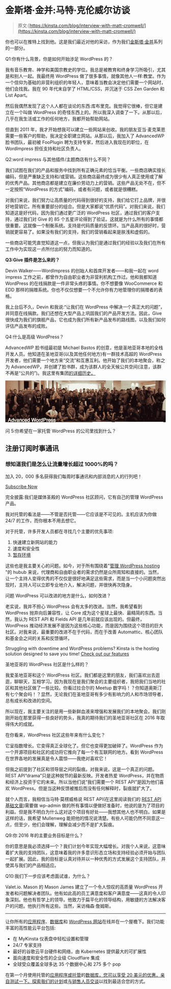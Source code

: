 # 金斯塔·金并:马特·克伦威尔访谈

> 原文:[https://kinsta.com/blog/interview-with-matt-cromwell/](https://kinsta.com/blog/interview-with-matt-cromwell/)

你也可以在推特上找到他。这是我们最近对他的采访，作为我们[金斯塔·金并](https://kinsta.com/?post_type=post&s=kingpin)系列的一部分。

Q1:你有什么背景，你是如何开始涉足 WordPress 的？

我有音乐教育、神学和美国宗教史的学位。我总是被教育和终身学习所吸引，尤其是和别人一起。我最终用 WordPress 做了很多事情，就像其他人一样:教堂。作为一个信仰为基础的非营利组织的年轻人，意味着当教会决定他们需要一个网站时，他们会找我。我在 90 年代末自学了 HTML/CSS，并沉迷于 CSS Zen Garden 和 List Apart。

然后我偶然发现了这个人人都在谈论的东西:库布里克。我觉得它很棒，但它是建立在一个叫做 WordPress 的奇怪东西上的。所以我深入调查了一下。从那以后，几乎在我生活或工作的任何地方，我都开始帮助网站。

但直到 2011 年，我才开始想我可以建立一些网站来创收。我的朋友亚当·麦克莱恩需要一些客户的帮助，我决定全职建立网站。从那以后，我加入了 AdvancedWP 脸书团队，最初被 FooPlugin 聘为支持专家，然后进入我现在的职位，在 WordImpress 担任支持和社区负责人。

Q2:word impress 与其他插件/主题商店有什么不同？

我们试图在我们的产品和服务中找到所有正确元素的恰当平衡。一些商店确实擅长编码，但是严重缺乏支持和/或营销。这些商店最终成为很少有人真正使用或了解的优秀产品。其他商店都是建立在廉价劳动力上的营销。这些产品无处不在，但不一定按照“WordPress 的方式”编码，或者有问题，或者就是很糟糕。

对我们来说，我们努力让高质量的代码得到很好的支持，我们给它打上品牌，并很好地营销它。所有重要部分的组合。但是大家都说“优质代码”。对我们来说，我们知道这是好代码，因为我们通过更广泛的 WordPress 社区，通过我们的客户支持，通过我们对 Give 的 85 个五星评论得到了验证。这就是为什么所有的事情都很重要。这就像一个制衡系统。支持是代码质量的反馈环。当产品真的很好时，营销就更容易了。如果没有我们的支持，我们的营销看起来是肤浅和虚假的。

一些商店可能凭直觉知道这一点，但我认为我们是通过我们的经验以及我们在所有工作中为实现这一点所付出的努力而知道的。

**Q3:Give 插件是怎么来的？**









Devin Walker——WordImpress 的创始人和首席开发者——和我一起在 word impress 工作之前，都曾作为自由职业者为非营利机构工作过。他和我都知道 WordPress 的在线捐款是一件非常头疼的事情。你不想要像 WooCommerce 和 EDD 那样的捐赠系统。你也不仅仅想要一个不允许你有力地管理你的捐赠者的表格。

我上台后不久，Devin 和我说:“让我们在 WordPress 中解决一个真正大的问题”，并同意在线捐款。我们还想在大型产品上巩固我们的产品开发方法。因此，Give 很快成为我们的旗舰产品，它也成为我们所有新产品发布的路线图，以及我们如何评估产品发布的成败。

Q4:什么是高级 WordPress？

AdvancedWP 脸书组最初是 Michael Bastos 的创意，他是圣地亚哥本地的全栈开发人员。他知道在圣地亚哥(以及其他任何地方)有一群技术高超的 WordPress 开发者，他们需要一个地方来“交流”和互惠互利。他开始了我们的本地聚会，称之为 AdvancedWP，并创建了脸书群，成为该群人的全天候公共空间(注意，该群不再是“公共的”)。我这里有集团[的详细历史。](http://www.cloudways.com/blog/advanced-wordpress-community/)

![advanced wordpress facebook group](img/3e9ade20717b061c753344d920e98990.png)

问 5:你希望在一家托管 WordPress 的公司里找到什么？

 ## 注册订阅时事通讯



### 想知道我们是怎么让流量增长超过 1000%的吗？

加入 20，000 多名获得我们每周时事通讯和内部消息的人的行列吧！

[Subscribe Now](#newsletter)

完全披露:我们是媒体圣殿的 WordPress 社区顾问，它有自己的管理 WordPress 产品。

我对托管的看法是——不管是否托管——它应该是不可见的。主机应该为你做 24/7 的工作，而你根本不用去想它。

对于托管，许多开发人员都在寻找几个主要的优先事项:

1.  快速建立新网站的能力
2.  速度和安全性
3.  [暂存环境](https://kinsta.com/help/staging-environment/)

这些也是我主要关心的问题。如今，对于所有围绕着"[管理 WordPress hosting](https://kinsta.com/blog/managed-wordpress-hosting/) "的 hubub 来说，代理商和自由职业者的需求仍然是众所周知和直接的。当然，让一个主持人变得优秀的不仅仅是很好地满足这些需求，而是当一个小问题突然出现时，主持人可以立即专业地介入，解决问题，并很快再次隐身。

问题 WordPress 可以改进的地方是什么，如何改进？

老实说，我并不担心 WordPress 会有太多的改进。当然，我希望看到 WordPress 抛弃向后兼容性，让 Core 成为这个星球上最快、最精简的东西。当然，我认为 REST API 和 Fields API 是几年前就应该出现的。但最终，WordPress 推动经济发展不是因为这些核心功能，而是因为围绕这个项目的巨大社区。对我来说，最重要的改进不在于代码，而在于改善 Automattic、核心团队和基金会之间的关系和反馈循环。

Struggling with downtime and WordPress problems? Kinsta is the hosting solution designed to save you time! [Check out our features](https://kinsta.com/features/)

圣地亚哥的 WordPress 社区是什么样的？

我爱圣地亚哥和这个 WordPress 社区。我们都是这里的朋友，我们喜欢出去逛逛，聊聊天，互相学习。因为我现在是我们聚会的主要组织者，我把我们当地的社区和其他社区做了一些比较。你看过拉合尔的 Meetup 数字吗！？你知道奥斯汀有七个聚会吗！？显然，无论我们在圣地亚哥有多少有影响力的人和市场领导者，总有成长和改进的空间。

所以现在，我主要关注的是用一些新鲜血液来增强和发展我们的本地聚会。我们刚刚开始在那里获得一些良好的势头，我真的期待我们的圣地亚哥社区在 2016 年取得伟大的成就。

在你看来，WordPress 社区这些年来有什么变化？

它呈指数增长。它变得真正全球化了。但它也变得更加破碎了。WordPress 作为一个开源项目和社区的成功将它推向了每一个有互联网的地方。看到 WordPress 在世界各地的发展真是令人震惊——我绝对喜欢它！

但我之前提到了社区和领导层之间的裂痕。对我来说，这是一个真正的问题。REST API“drama”只是这种脱节的最新反映。开发者热爱 WordPress，并在物质和经济上投资于它的未来。所以当他们说“我们需要一个 REST API”是因为他们喜欢 WordPress。但是当这种反馈被推后而没有任何解释时，裂痕就扩大了。

就个人而言，我相信当马特·莫楞威格说 REST API(在这里阅读我们的 [REST API 基础文章](https://kinsta.com/blog/wordpress-rest-api/))需要做 wp-admin 做的所有事情以便做好准备时，他说的是为了项目的利益。但是我不明白为什么这对这个项目有好处——我想其他人也不明白。如果是这样的话，我希望 Mullenweg 能把他的情况说清楚。有些人可能仍然不同意这一点，但至少，他们会理解，理解会减少而不是扩大裂痕。

Q9:你 2016 年的主要业务目标是什么？

你的意思是我必须选择一个？我们计划今年实现大幅增长。对我个人来说，这意味着扩大我的支持团队，这意味着我的许多意识形态立场和支持经验必须开始与团队一起扩展。因此，我的目标是认真对待并以一种优秀的方式发展这个支持团队，并使其与我们的产品相适应。

Q10:我们下一步应该考虑面试谁，为什么？

Valet.io. Mason 的 Mason James 建立了一个令人惊叹的高质量 WordPress 开发者和问题解决者团队。他有如此高的员工满意度和客户满意度——这真的令人印象深刻。他也有哲学上的领导。他致力于扁平化的领导结构，用敏捷的方法解决客户的问题。他执行所有这些。当然，采访梅森·詹姆斯。

* * *

让你所有的[应用程序](https://kinsta.com/application-hosting/)、[数据库](https://kinsta.com/database-hosting/)和 [WordPress 网站](https://kinsta.com/wordpress-hosting/)在线并在一个屋檐下。我们功能丰富的高性能云平台包括:

*   在 MyKinsta 仪表盘中轻松设置和管理
*   24/7 专家支持
*   最好的谷歌云平台硬件和网络，由 Kubernetes 提供最大的可扩展性
*   面向速度和安全性的企业级 Cloudflare 集成
*   全球受众覆盖全球多达 35 个数据中心和 275 多个 pop

在第一个月使用托管的[应用程序或托管](https://kinsta.com/application-hosting/)的[数据库，您可以享受 20 美元的优惠，亲自测试一下。探索我们的](https://kinsta.com/database-hosting/)[计划](https://kinsta.com/plans/)或[与销售人员交谈](https://kinsta.com/contact-us/)以找到最适合您的方式。